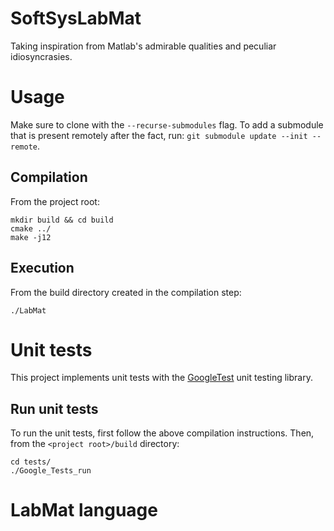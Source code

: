 # SoftSysLabMat

Taking inspiration from Matlab's admirable qualities and peculiar
idiosyncrasies.

# Usage

Make sure to clone with the `--recurse-submodules` flag. To add a submodule that
is present remotely after the fact, run: `git submodule update --init --remote`.

## Compilation

From the project root:

```
mkdir build && cd build
cmake ../
make -j12
```

## Execution

From the build directory created in the compilation step:

```
./LabMat
```

# Unit tests

This project implements unit tests with
the [GoogleTest](https://github.com/google/googletest) unit testing library.

## Run unit tests

To run the unit tests, first follow the above compilation instructions. Then,
from the `<project root>/build` directory:

```
cd tests/
./Google_Tests_run
```

# LabMat language



